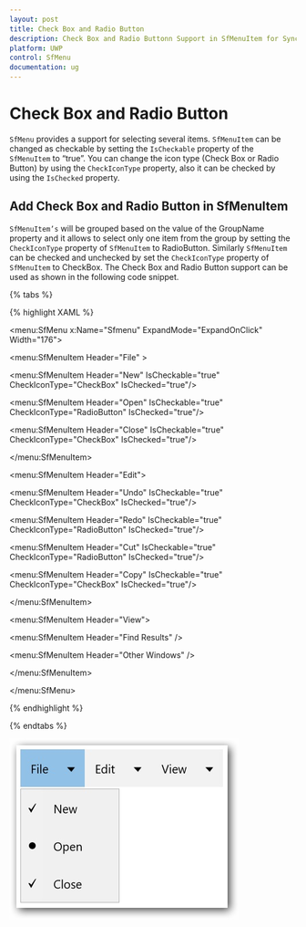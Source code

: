 ```yaml
---
layout: post
title: Check Box and Radio Button
description: Check Box and Radio Buttonn Support in SfMenuItem for Syncfusion SfMenu control
platform: UWP
control: SfMenu
documentation: ug
--- 
```


# Check Box and Radio Button

`SfMenu` provides a support for selecting several items. `SfMenuItem` can be changed as checkable by setting the `IsCheckable` property of the `SfMenuItem` to “true”. You can change the icon type (Check Box or Radio Button) by using the `CheckIconType` property, also it can be checked by using the `IsChecked` property.

## Add Check Box and Radio Button in SfMenuItem

`SfMenuItem’s` will be grouped based on the value of the GroupName property and it allows to select only one item from the group by setting the `CheckIconType` property of `SfMenuItem` to RadioButton. Similarly `SfMenuItem` can be checked and unchecked by set the `CheckIconType` property of `SfMenuItem` to CheckBox. The Check Box and Radio Button support can be used as shown in the following code snippet.

{% tabs %}

{% highlight XAML %}

<menu:SfMenu  x:Name="Sfmenu"  ExpandMode="ExpandOnClick" Width="176">

<menu:SfMenuItem Header="File"   >

<menu:SfMenuItem  Header="New" IsCheckable="true"
                  CheckIconType="CheckBox" IsChecked="true"/>

<menu:SfMenuItem  Header="Open" IsCheckable="true"
                  CheckIconType="RadioButton" IsChecked="true"/>

<menu:SfMenuItem Header="Close"  IsCheckable="true"
                 CheckIconType="CheckBox" IsChecked="true"/>

</menu:SfMenuItem>

<menu:SfMenuItem Header="Edit">

<menu:SfMenuItem Header="Undo" IsCheckable="true"
                 CheckIconType="CheckBox" IsChecked="true"/>

<menu:SfMenuItem Header="Redo"  IsCheckable="true"
                 CheckIconType="RadioButton" IsChecked="true"/>

<menu:SfMenuItem Header="Cut"  IsCheckable="true"
                 CheckIconType="RadioButton" IsChecked="true"/>

<menu:SfMenuItem Header="Copy" IsCheckable="true"
                 CheckIconType="CheckBox" IsChecked="true"/>

</menu:SfMenuItem>

<menu:SfMenuItem Header="View">

<menu:SfMenuItem Header="Find Results" />

<menu:SfMenuItem Header="Other Windows" />

</menu:SfMenuItem>

</menu:SfMenu>



{% endhighlight %}

{% endtabs %}

![](Check-Box-and-Radio-Button-images/Check-Box-and-Radio-Button-img1.jpg)


